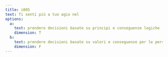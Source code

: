 ```yaml
---
title: i005
text: Ti senti più a tuo agio nel
options:
  a: 
    text: prendere decisioni basate su principi e conseguenze logiche
    dimension: T
  b: 
    text: prendere decisioni basate su valori e conseguenze per le persone
    dimension: F
---
```

